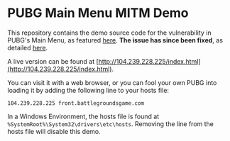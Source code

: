 # PUBG Main Menu MITM Demo 

This repository contains the demo source code for the vulnerability in PUBG's Main Menu, as featured [here](https://medium.com/@fsufitch/playerunknowns-battlegrounds-main-menu-is-vulnerable-to-hacking-d483b00a7036). **The issue has since been fixed**, as detailed [here](https://medium.com/@fsufitch/pubg-main-menu-hack-its-fixed-cbad28c706fa).

A live version can be found at [http://104.239.228.225/index.html](http://104.239.228.225/index.html).

You can visit it with a web browser, or you can fool your own PUBG into loading it by adding the following line to your hosts file:
```
104.239.228.225 front.battlegroundsgame.com
```

In a Windows Environment, the hosts file is found at `%SystemRoot%\System32\drivers\etc\hosts`. Removing the line from the hosts file will disable this demo.
